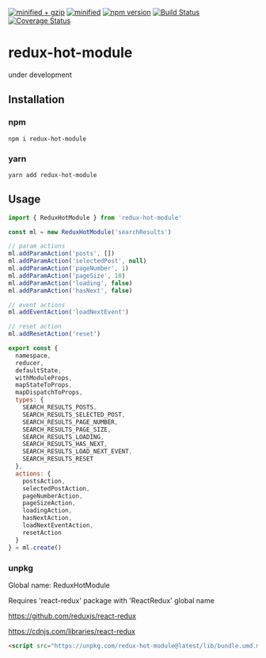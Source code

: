 [![minified + gzip](https://badgen.net/bundlephobia/minzip/redux-hot-module)](https://bundlephobia.com/result?p=redux-hot-module)
[![minified](https://badgen.net/bundlephobia/min/redux-hot-module)](https://bundlephobia.com/result?p=redux-hot-module)
[![npm version](https://badge.fury.io/js/redux-hot-module.svg)](https://badge.fury.io/js/redux-hot-module)
[![Build Status](https://travis-ci.com/gavrya/redux-hot-module.svg?branch=master)](https://travis-ci.com/gavrya/redux-hot-module)
[![Coverage Status](https://coveralls.io/repos/github/gavrya/redux-hot-module/badge.svg?branch=master)](https://coveralls.io/github/gavrya/redux-hot-module?branch=master)

# redux-hot-module

under development

## Installation

### npm

```shell
npm i redux-hot-module
```

### yarn

```shell
yarn add redux-hot-module
```

## Usage

```js
import { ReduxHotModule } from 'redux-hot-module'

const ml = new ReduxHotModule('searchResults')

// param actions
ml.addParamAction('posts', [])
ml.addParamAction('selectedPost', null)
ml.addParamAction('pageNumber', 1)
ml.addParamAction('pageSize', 10)
ml.addParamAction('loading', false)
ml.addParamAction('hasNext', false)

// event actions
ml.addEventAction('loadNextEvent')

// reset action
ml.addResetAction('reset')

export const {
  namespace,
  reducer,
  defaultState,
  withModuleProps,
  mapStateToProps,
  mapDispatchToProps,
  types: {
    SEARCH_RESULTS_POSTS,
    SEARCH_RESULTS_SELECTED_POST,
    SEARCH_RESULTS_PAGE_NUMBER,
    SEARCH_RESULTS_PAGE_SIZE,
    SEARCH_RESULTS_LOADING,
    SEARCH_RESULTS_HAS_NEXT,
    SEARCH_RESULTS_LOAD_NEXT_EVENT,
    SEARCH_RESULTS_RESET
  },
  actions: {
    postsAction,
    selectedPostAction,
    pageNumberAction,
    pageSizeAction,
    loadingAction,
    hasNextAction,
    loadNextEventAction,
    resetAction
  }
} = ml.create()
```

### unpkg

Global name: ReduxHotModule

Requires 'react-redux' package with 'ReactRedux' global name

https://github.com/reduxjs/react-redux

https://cdnjs.com/libraries/react-redux

```html
<script src="https://unpkg.com/redux-hot-module@latest/lib/bundle.umd.min.js"></script>
```
